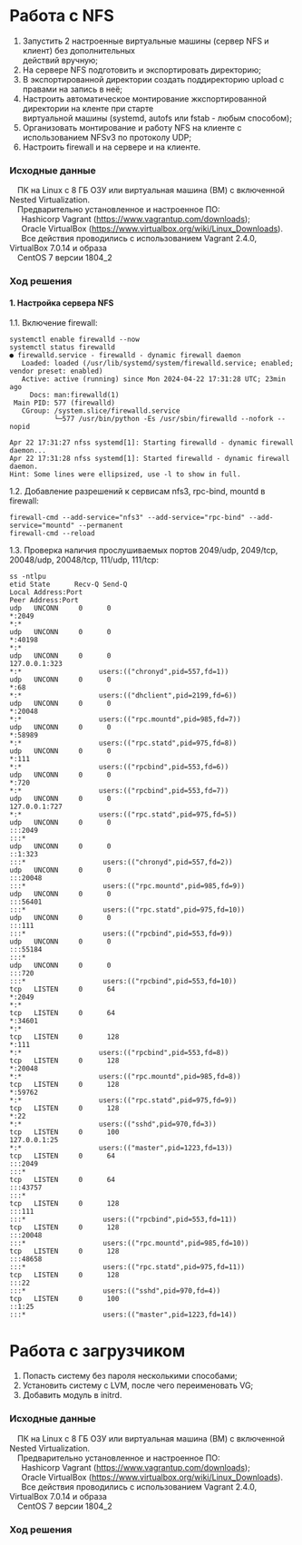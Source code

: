 # Работа с NFS #
1. Запустить 2 настроенные виртуальные машины (сервер NFS и клиент) без дополнительных<br/>
действий вручную;<br/>
2. На сервере NFS подготовить и экспортировать директорию;<br/>
3. В экспортированной директории создать поддиректорию upload с правами на запись в неё;<br/>
4. Настроить автоматическое монтирование жкспортированной директории на кленте при старте<br/>
виртуальной машины (systemd, autofs или fstab - любым способом);<br/>
5. Организовать монтирование и работу NFS на клиенте с использованием NFSv3 по протоколу UDP;<br/>
6. Настроить firewall и на сервере и на клиенте.
### Исходные данные ###
&ensp;&ensp;ПК на Linux c 8 ГБ ОЗУ или виртуальная машина (ВМ) с включенной Nested Virtualization.<br/>
&ensp;&ensp;Предварительно установленное и настроенное ПО:<br/>
&ensp;&ensp;&ensp;Hashicorp Vagrant (https://www.vagrantup.com/downloads);<br/>
&ensp;&ensp;&ensp;Oracle VirtualBox (https://www.virtualbox.org/wiki/Linux_Downloads).<br/>
&ensp;&ensp;&ensp;Все действия проводились с использованием Vagrant 2.4.0, VirtualBox 7.0.14 и образа<br/> 
&ensp;&ensp;CentOS 7 версии 1804_2
### Ход решения ###
#### 1. Настройка сервера NFS ####
1.1. Включение firewall:<br/>
```shell
systemctl enable firewalld --now
systemctl status firewalld
● firewalld.service - firewalld - dynamic firewall daemon
   Loaded: loaded (/usr/lib/systemd/system/firewalld.service; enabled; vendor preset: enabled)
   Active: active (running) since Mon 2024-04-22 17:31:28 UTC; 23min ago
     Docs: man:firewalld(1)
 Main PID: 577 (firewalld)
   CGroup: /system.slice/firewalld.service
           └─577 /usr/bin/python -Es /usr/sbin/firewalld --nofork --nopid

Apr 22 17:31:27 nfss systemd[1]: Starting firewalld - dynamic firewall daemon...
Apr 22 17:31:28 nfss systemd[1]: Started firewalld - dynamic firewall daemon.
Hint: Some lines were ellipsized, use -l to show in full.
```
1.2. Добавление разрешений к сервисам nfs3, rpc-bind, mountd в firewall:<br>
```shell
firewall-cmd --add-service="nfs3" --add-service="rpc-bind" --add-service="mountd" --permanent
firewall-cmd --reload
```
1.3. Проверка наличия прослушиваемых портов 2049/udp, 2049/tcp, 20048/udp, 20048/tcp, 111/udp, 111/tcp:<br/>
```shell
ss -ntlpu
etid State      Recv-Q Send-Q                                         Local Address:Port                                                        Peer Address:Port              
udp   UNCONN     0      0                                                          *:2049                                                                   *:*                  
udp   UNCONN     0      0                                                          *:40198                                                                  *:*                  
udp   UNCONN     0      0                                                  127.0.0.1:323                                                                    *:*                   users:(("chronyd",pid=557,fd=1))
udp   UNCONN     0      0                                                          *:68                                                                     *:*                   users:(("dhclient",pid=2199,fd=6))
udp   UNCONN     0      0                                                          *:20048                                                                  *:*                   users:(("rpc.mountd",pid=985,fd=7))
udp   UNCONN     0      0                                                          *:58989                                                                  *:*                   users:(("rpc.statd",pid=975,fd=8))
udp   UNCONN     0      0                                                          *:111                                                                    *:*                   users:(("rpcbind",pid=553,fd=6))
udp   UNCONN     0      0                                                          *:720                                                                    *:*                   users:(("rpcbind",pid=553,fd=7))
udp   UNCONN     0      0                                                  127.0.0.1:727                                                                    *:*                   users:(("rpc.statd",pid=975,fd=5))
udp   UNCONN     0      0                                                         :::2049                                                                  :::*                  
udp   UNCONN     0      0                                                        ::1:323                                                                   :::*                   users:(("chronyd",pid=557,fd=2))
udp   UNCONN     0      0                                                         :::20048                                                                 :::*                   users:(("rpc.mountd",pid=985,fd=9))
udp   UNCONN     0      0                                                         :::56401                                                                 :::*                   users:(("rpc.statd",pid=975,fd=10))
udp   UNCONN     0      0                                                         :::111                                                                   :::*                   users:(("rpcbind",pid=553,fd=9))
udp   UNCONN     0      0                                                         :::55184                                                                 :::*                  
udp   UNCONN     0      0                                                         :::720                                                                   :::*                   users:(("rpcbind",pid=553,fd=10))
tcp   LISTEN     0      64                                                         *:2049                                                                   *:*                  
tcp   LISTEN     0      64                                                         *:34601                                                                  *:*                  
tcp   LISTEN     0      128                                                        *:111                                                                    *:*                   users:(("rpcbind",pid=553,fd=8))
tcp   LISTEN     0      128                                                        *:20048                                                                  *:*                   users:(("rpc.mountd",pid=985,fd=8))
tcp   LISTEN     0      128                                                        *:59762                                                                  *:*                   users:(("rpc.statd",pid=975,fd=9))
tcp   LISTEN     0      128                                                        *:22                                                                     *:*                   users:(("sshd",pid=970,fd=3))
tcp   LISTEN     0      100                                                127.0.0.1:25                                                                     *:*                   users:(("master",pid=1223,fd=13))
tcp   LISTEN     0      64                                                        :::2049                                                                  :::*                  
tcp   LISTEN     0      64                                                        :::43757                                                                 :::*                  
tcp   LISTEN     0      128                                                       :::111                                                                   :::*                   users:(("rpcbind",pid=553,fd=11))
tcp   LISTEN     0      128                                                       :::20048                                                                 :::*                   users:(("rpc.mountd",pid=985,fd=10))
tcp   LISTEN     0      128                                                       :::48658                                                                 :::*                   users:(("rpc.statd",pid=975,fd=11))
tcp   LISTEN     0      128                                                       :::22                                                                    :::*                   users:(("sshd",pid=970,fd=4))
tcp   LISTEN     0      100                                                      ::1:25                                                                    :::*                   users:(("master",pid=1223,fd=14))

```


# Работа с загрузчиком #
1. Попасть систему без пароля несколькими способами;<br/>
2. Установить систему с LVM, после чего переименовать VG;<br/>
3. Добавить модуль в initrd.<br/>
### Исходные данные ###
&ensp;&ensp;ПК на Linux c 8 ГБ ОЗУ или виртуальная машина (ВМ) с включенной Nested Virtualization.<br/>
&ensp;&ensp;Предварительно установленное и настроенное ПО:<br/>
&ensp;&ensp;&ensp;Hashicorp Vagrant (https://www.vagrantup.com/downloads);<br/>
&ensp;&ensp;&ensp;Oracle VirtualBox (https://www.virtualbox.org/wiki/Linux_Downloads).<br/>
&ensp;&ensp;&ensp;Все действия проводились с использованием Vagrant 2.4.0, VirtualBox 7.0.14 и образа<br/> 
&ensp;&ensp;CentOS 7 версии 1804_2
### Ход решения ###
